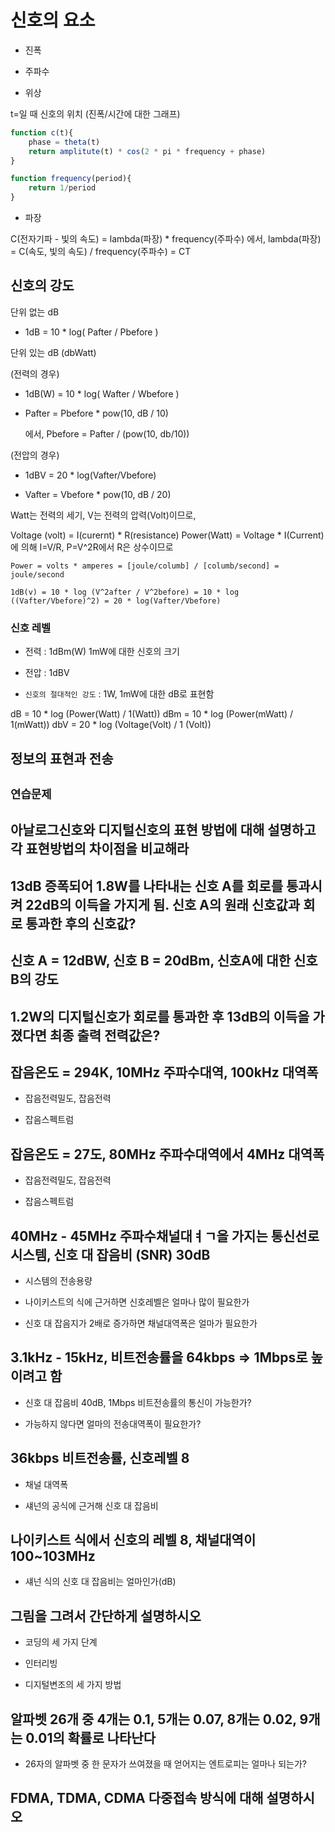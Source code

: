 # 신호의 요소

* 진폭

* 주파수

* 위상

t=일 때 신호의 위치 (진폭/시간에 대한 그래프)

```js
function c(t){
    phase = theta(t)
    return amplitute(t) * cos(2 * pi * frequency + phase)
}

function frequency(period){
    return 1/period
}
```

* 파장

C(전자기파 - 빛의 속도) = lambda(파장) * frequency(주파수)
에서, lambda(파장) = C(속도, 빛의 속도) / frequency(주파수) = CT

## 신호의 강도

단위 없는 dB

* 1dB = 10 * log( Pafter / Pbefore )

단위 있는 dB (dbWatt)

(전력의 경우)

* 1dB(W) = 10 * log( Wafter / Wbefore )

* Pafter = Pbefore * pow(10, dB / 10)

    에서, Pbefore = Pafter / (pow(10, db/10))

(전압의 경우)

* 1dBV = 20 * log(Vafter/Vbefore)

* Vafter = Vbefore * pow(10, dB / 20)

Watt는 전력의 세기, V는 전력의 압력(Volt)이므로,

Voltage (volt) = I(curernt) * R(resistance)
Power(Watt) = Voltage * I(Current) 에 의해 I=V/R, P=V^2R에서 R은 상수이므로

`Power = volts * amperes = [joule/columb] / [columb/second] = joule/second`

`1dB(v) = 10 * log (V^2after / V^2before) = 10 * log ((Vafter/Vbefore)^2) = 20 * log(Vafter/Vbefore)`

### 신호 레벨

* 전력 : 1dBm(W)
    1mW에 대한 신호의 크기

* 전압 : 1dBV

* `신호의 절대적인 강도` : 1W, 1mW에 대한 dB로 표현함

dB = 10 * log (Power(Watt) / 1(Watt))
dBm = 10 * log (Power(mWatt) / 1(mWatt))
dbV = 20 * log (Voltage(Volt) / 1 (Volt))

## 정보의 표현과 전송

## `연습문제`

## 아날로그신호와 디지털신호의 표현 방법에 대해 설명하고 각 표현방법의 차이점을 비교해라

## 13dB 증폭되어 1.8W를 나타내는 신호 A를 회로를 통과시켜 22dB의 이득을 가지게 됨. 신호 A의 원래 신호값과 회로 통과한 후의 신호값?

## 신호 A = 12dBW, 신호 B = 20dBm, 신호A에 대한 신호B의 강도

## 1.2W의 디지털신호가 회로를 통과한 후 13dB의 이득을 가졌다면 최종 출력 전력값은?

## 잡음온도 = 294K, 10MHz 주파수대역, 100kHz 대역폭

* 잡음전력밀도, 잡음전력

* 잡음스펙트럼

## 잡음온도 = 27도, 80MHz 주파수대역에서 4MHz 대역폭

* 잡음전력밀도, 잡음전력

* 잡음스펙트럼

## 40MHz - 45MHz 주파수채널대ㅕㄱ을 가지는 통신선로 시스템, 신호 대 잡음비 (SNR) 30dB

* 시스템의 전송용량

* 나이키스트의 식에 근거하면 신호레벨은 얼마나 많이 필요한가

* 신호 대 잡음지가 2배로 증가하면 채널대역폭은 얼마가 필요한가

## 3.1kHz - 15kHz, 비트전송률을 64kbps => 1Mbps로 높이려고 함

* 신호 대 잡음비 40dB, 1Mbps 비트전송률의 통신이 가능한가?

* 가능하지 않다면 얼마의 전송대역폭이 필요한가?

## 36kbps 비트전송률, 신호레벨 8

* 채널 대역폭

* 섀넌의 공식에 근거해 신호 대 잡음비

## 나이키스트 식에서 신호의 레벨 8, 채널대역이 100~103MHz

* 섀넌 식의 신호 대 잡음비는 얼마인가(dB)

## 그림을 그려서 간단하게 설명하시오

* 코딩의 세 가지 단계

* 인터리빙

* 디지털변조의 세 가지 방법

## 알파벳 26개 중 4개는 0.1, 5개는 0.07, 8개는 0.02, 9개는 0.01의 확률로 나타난다

* 26자의 알파벳 중 한 문자가 쓰여졌을 때 얻어지는 엔트로피는 얼마나 되는가?

## FDMA, TDMA, CDMA 다중접속 방식에 대해 설명하시오